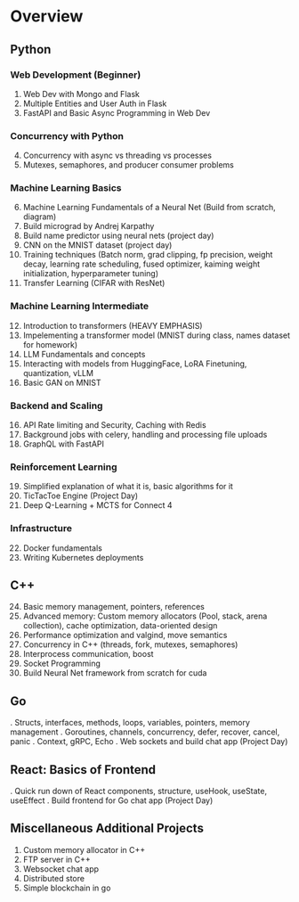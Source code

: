 # Overview

## Python

### Web Development (Beginner)
1. Web Dev with Mongo and Flask
2. Multiple Entities and User Auth in Flask
3. FastAPI and Basic Async Programming in Web Dev

### Concurrency with Python
4. Concurrency with async vs threading vs processes
5. Mutexes, semaphores, and producer consumer problems

### Machine Learning Basics
6. Machine Learning Fundamentals of a Neural Net (Build from scratch, diagram)
7. Build micrograd by Andrej Karpathy
8. Build name predictor using neural nets (project day)
9. CNN on the MNIST dataset (project day)
10. Training techniques (Batch norm, grad clipping, fp precision, weight decay, learning rate scheduling, fused optimizer, kaiming weight initialization, hyperparameter tuning)
11. Transfer Learning (CIFAR with ResNet)

### Machine Learning Intermediate
12. Introduction to transformers (HEAVY EMPHASIS)
13. Impelementing a transformer model (MNIST during class, names dataset for homework)
14. LLM Fundamentals and concepts
15. Interacting with models from HuggingFace, LoRA Finetuning, quantization, vLLM
16. Basic GAN on MNIST

### Backend and Scaling
16. API Rate limiting and Security, Caching with Redis
17. Background jobs with celery, handling and processing file uploads
18. GraphQL with FastAPI

### Reinforcement Learning
19. Simplified explanation of what it is, basic algorithms for it
20. TicTacToe Engine (Project Day)
21. Deep Q-Learning + MCTS for Connect 4

### Infrastructure
22. Docker fundamentals
23. Writing Kubernetes deployments

## C++
24. Basic memory management, pointers, references
25. Advanced memory: Custom memory allocators (Pool, stack, arena collection), cache optimization, data-oriented design
26. Performance optimization and valgind, move semantics
27. Concurrency in C++ (threads, fork, mutexes, semaphores)
28. Interprocess communication, boost
29. Socket Programming
30. Build Neural Net framework from scratch for cuda

## Go
. Structs, interfaces, methods, loops, variables, pointers, memory management
. Goroutines, channels, concurrency, defer, recover, cancel, panic
. Context, gRPC, Echo
. Web sockets and build chat app (Project Day)

## React: Basics of Frontend
. Quick run down of React components, structure, useHook, useState, useEffect
. Build frontend for Go chat app (Project Day)


## Miscellaneous Additional Projects
1. Custom memory allocator in C++
2. FTP server in C++
3. Websocket chat app
4. Distributed store
5. Simple blockchain in go



